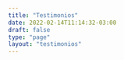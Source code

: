 ```yaml
---
title: "Testimonios"
date: 2022-02-14T11:14:32-03:00
draft: false
type: "page"
layout: "testimonios"
---
```

